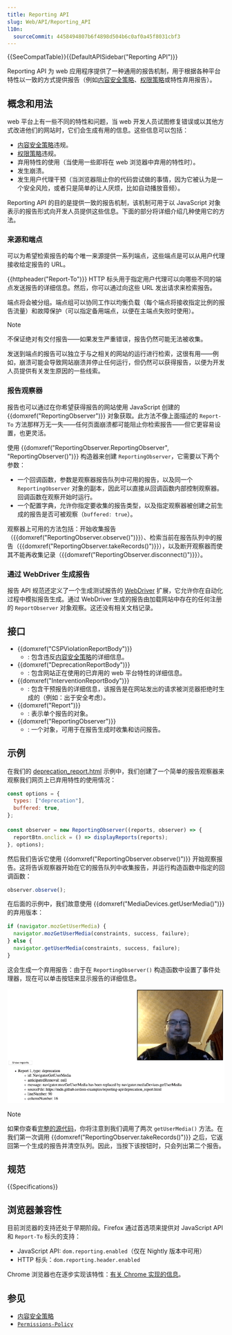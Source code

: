 ```yaml
---
title: Reporting API
slug: Web/API/Reporting_API
l10n:
  sourceCommit: 4458494807b6f4898d504b6c0af0a45f8031cbf3
---
```


{{SeeCompatTable}}{{DefaultAPISidebar("Reporting API")}}

Reporting API 为 web 应用程序提供了一种通用的报告机制，用于根据各种平台特性以一致的方式提供报告（例如[内容安全策略](/zh-CN/docs/Web/HTTP/CSP)、[权限策略](/zh-CN/docs/Web/HTTP/Headers/Permissions-Policy)或特性弃用报告）。

## 概念和用法

web 平台上有一些不同的特性和问题，当 web 开发人员试图修复错误或以其他方式改进他们的网站时，它们会生成有用的信息。这些信息可以包括：

- [内容安全策略](/zh-CN/docs/Web/HTTP/CSP)违规。
- [权限策略](/zh-CN/docs/Web/HTTP/Headers/Permissions-Policy)违规。
- 弃用特性的使用（当使用一些即将在 web 浏览器中弃用的特性时）。
- 发生崩溃。
- 发生用户代理干预（当浏览器阻止你的代码尝试做的事情，因为它被认为是一个安全风险，或者只是简单的让人厌烦，比如自动播放音频）。

Reporting API 的目的是提供一致的报告机制，该机制可用于以 JavaScript 对象表示的报告形式向开发人员提供这些信息。下面的部分将详细介绍几种使用它的方法。

### 来源和端点

可以为希望检索报告的每个唯一来源提供一系列端点，这些端点是可以从用户代理接收给定报告的 URL。

{{httpheader("Report-To")}} HTTP 标头用于指定用户代理可以向哪些不同的端点发送报告的详细信息。然后，你可以通过向这些 URL 发出请求来检索报告。

端点将会被分组。端点组可以协同工作以均衡负载（每个端点将接收指定比例的报告流量）和故障保护（可以指定备用端点，以便在主端点失败时使用）。

> [!NOTE]
> 不保证绝对有交付报告——如果发生严重错误，报告仍然可能无法被收集。

发送到端点的报告可以独立于与之相关的网站的运行进行检索，这很有用——例如，崩溃可能会导致网站崩溃并停止任何运行，但仍然可以获得报告，以便为开发人员提供有关发生原因的一些线索。

### 报告观察器

报告也可以通过在你希望获得报告的网站使用 JavaScript 创建的 {{domxref("ReportingObserver")}} 对象获取。此方法不像上面描述的 `Report-To` 方法那样万无一失——任何页面崩溃都可能阻止你检索报告——但它更容易设置，也更灵活。

使用 {{domxref("ReportingObserver.ReportingObserver", "ReportingObserver()")}} 构造器来创建 `ReportingObserver`，它需要以下两个参数：

- 一个回调函数，参数是观察器报告队列中可用的报告，以及同一个 `ReportingObserver` 对象的副本，因此可以直接从回调函数内部控制观察器。回调函数在观察开始时运行。
- 一个配置字典，允许你指定要收集的报告类型，以及指定观察器被创建之前生成的报告是否可被观察（`buffered: true`）。

观察器上可用的方法包括：开始收集报告（{{domxref("ReportingObserver.observe()")}}）、检索当前在报告队列中的报告（{{domxref("ReportingObserver.takeRecords()")}}），以及断开观察器而使其不能再收集记录（{{domxref("ReportingObserver.disconnect()")}}）。

### 通过 WebDriver 生成报告

报告 API 规范还定义了一个生成测试报告的 [WebDriver](/zh-CN/docs/Web/WebDriver) 扩展，它允许你在自动化过程中模拟报告生成。通过 WebDriver 生成的报告由加载网站中存在的任何注册的 `ReportObserver` 对象观察。这还没有相关文档记录。

## 接口

- {{domxref("CSPViolationReportBody")}}
  - : 包含违反[内容安全策略](/zh-CN/docs/Web/HTTP/CSP)的详细信息。
- {{domxref("DeprecationReportBody")}}
  - : 包含网站正在使用的已弃用的 web 平台特性的详细信息。
- {{domxref("InterventionReportBody")}}
  - : 包含干预报告的详细信息，该报告是在网站发出的请求被浏览器拒绝时生成的（例如：出于安全考虑）。
- {{domxref("Report")}}
  - : 表示单个报告的对象。
- {{domxref("ReportingObserver")}}
  - : 一个对象，可用于在报告生成时收集和访问报告。

## 示例

在我们的 [deprecation_report.html](https://mdn.github.io/dom-examples/reporting-api/deprecation_report.html) 示例中，我们创建了一个简单的报告观察器来观察我们网页上已弃用特性的使用情况：

```js
const options = {
  types: ["deprecation"],
  buffered: true,
};

const observer = new ReportingObserver((reports, observer) => {
  reportBtn.onclick = () => displayReports(reports);
}, options);
```

然后我们告诉它使用 {{domxref("ReportingObserver.observe()")}} 开始观察报告。这将告诉观察器开始在它的报告队列中收集报告，并运行构造函数中指定的回调函数：

```js
observer.observe();
```

在后面的示例中，我们故意使用 {{domxref("MediaDevices.getUserMedia()")}} 的弃用版本：

```js
if (navigator.mozGetUserMedia) {
  navigator.mozGetUserMedia(constraints, success, failure);
} else {
  navigator.getUserMedia(constraints, success, failure);
}
```

这会生成一个弃用报告：由于在 `ReportingObserver()` 构造函数中设置了事件处理器，现在可以单击按钮来显示报告的详细信息。

![一个快乐的大胡子男人的形象，下面显示了关于一个被弃用的功能的各种统计数据](reporting_api_example.png)

> [!NOTE]
> 如果你查看[完整的源代码](https://github.com/mdn/dom-examples/blob/main/reporting-api/deprecation_report.html)，你将注意到我们调用了两次 `getUserMedia()` 方法。在我们第一次调用 {{domxref("ReportingObserver.takeRecords()")}} 之后，它返回第一个生成的报告并清空队列。因此，当按下该按钮时，只会列出第二个报告。

## 规范

{{Specifications}}

## 浏览器兼容性

目前浏览器的支持还处于早期阶段。Firefox 通过首选项来提供对 JavaScript API 和 `Report-To` 标头的支持：

- JavaScript API: `dom.reporting.enabled`（仅在 Nightly 版本中可用）
- HTTP 标头：`dom.reporting.header.enabled`

Chrome 浏览器也在逐步实现该特性：[有关 Chrome 实现的信息](https://developer.chrome.google.cn/docs/capabilities/web-apis/reporting-api?hl=zh-cn)。

## 参见

- [内容安全策略](/zh-CN/docs/Web/HTTP/CSP)
- [`Permissions-Policy`](/zh-CN/docs/Web/HTTP/Headers/Permissions-Policy)

